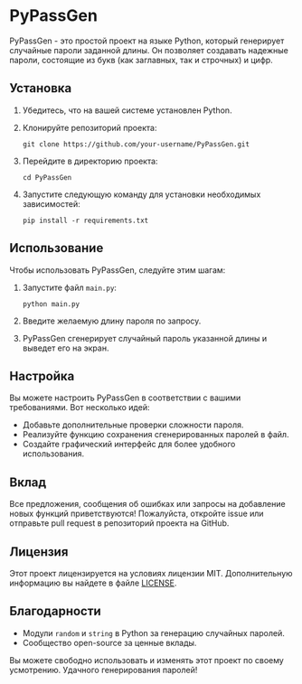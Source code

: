 # PyPassGen

PyPassGen - это простой проект на языке Python, который генерирует случайные пароли заданной длины. Он позволяет создавать надежные пароли, состоящие из букв (как заглавных, так и строчных) и цифр.

## Установка

1. Убедитесь, что на вашей системе установлен Python.
2. Клонируйте репозиторий проекта:

   ```
   git clone https://github.com/your-username/PyPassGen.git
   ```

3. Перейдите в директорию проекта:

   ```
   cd PyPassGen
   ```

4. Запустите следующую команду для установки необходимых зависимостей:

   ```
   pip install -r requirements.txt
   ```

## Использование

Чтобы использовать PyPassGen, следуйте этим шагам:

1. Запустите файл `main.py`:

   ```
   python main.py
   ```

2. Введите желаемую длину пароля по запросу.

3. PyPassGen сгенерирует случайный пароль указанной длины и выведет его на экран.

## Настройка

Вы можете настроить PyPassGen в соответствии с вашими требованиями. Вот несколько идей:

- Добавьте дополнительные проверки сложности пароля.
- Реализуйте функцию сохранения сгенерированных паролей в файл.
- Создайте графический интерфейс для более удобного использования.

## Вклад

Все предложения, сообщения об ошибках или запросы на добавление новых функций приветствуются! Пожалуйста, откройте issue или отправьте pull request в репозиторий проекта на GitHub.

## Лицензия

Этот проект лицензируется на условиях лицензии MIT. Дополнительную информацию вы найдете в файле [LICENSE]([https://github.com/your-username/PyPassGen/blob/main/LICENSE](https://github.com/mepashka/PyPassGen/blob/main/LICENSE.txt)).

## Благодарности

- Модули `random` и `string` в Python за генерацию случайных паролей.
- Сообщество open-source за ценные вклады.

Вы можете свободно использовать и изменять этот проект по своему усмотрению. Удачного генерирования паролей!
